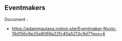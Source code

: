 ## Eventmakers

Document :

- https://adammaulana.notion.site/Eventmaker-Nyxis-19d156c6e25a8069a22fc40a5213c9d7?pvs=4
